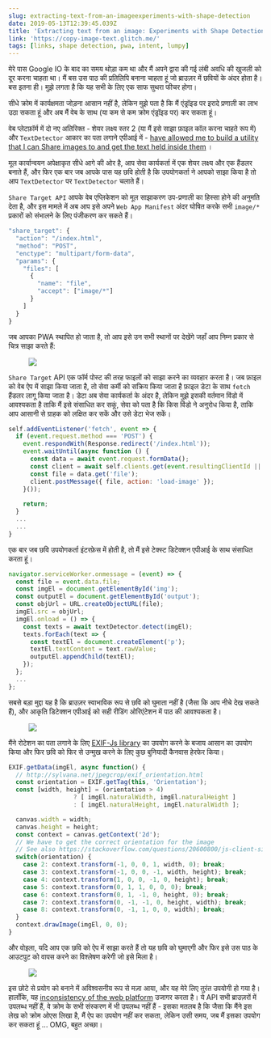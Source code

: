 ```yaml
---
slug: extracting-text-from-an-imageexperiments-with-shape-detection
date: 2019-05-13T12:39:45.039Z
title: 'Extracting text from an image: Experiments with Shape Detection'
link: 'https://copy-image-text.glitch.me/'
tags: [links, shape detection, pwa, intent, lumpy]
---
```

मेरे पास Google IO के बाद का समय थोड़ा कम था और मैं अपने द्वारा की गई लंबी अवधि की खुजली को दूर करना चाहता था। मैं बस उस पाठ की प्रतिलिपि बनाना चाहता हूं जो ब्राउज़र में छवियों के अंदर होता है। बस इतना ही। मुझे लगता है कि यह सभी के लिए एक साफ सुथरा फीचर होगा।

सीधे क्रोम में कार्यक्षमता जोड़ना आसान नहीं है, लेकिन मुझे पता है कि मैं एंड्रॉइड पर इरादे प्रणाली का लाभ उठा सकता हूं और अब मैं वेब के साथ (या कम से कम क्रोम एंड्रॉइड पर) कर सकता हूं।

वेब प्लेटफ़ॉर्म में दो नए अतिरिक्त - शेयर लक्ष्य स्तर 2 (या मैं इसे साझा फ़ाइल कॉल करना चाहते रूप में) और `TextDetector` आकार का पता लगाने एपीआई में - [have allowed me to build a utility that I can Share images to and get the text held inside them](https://copy-image-text.glitch.me/) ।

मूल कार्यान्वयन अपेक्षाकृत सीधे आगे की ओर है, आप सेवा कार्यकर्ता में एक शेयर लक्ष्य और एक हैंडलर बनाते हैं, और फिर एक बार जब आपके पास यह छवि होती है कि उपयोगकर्ता ने आपको साझा किया है तो आप `TextDetector` पर `TextDetector` चलाते हैं।

`Share Target API` आपके वेब एप्लिकेशन को मूल साझाकरण उप-प्रणाली का हिस्सा होने की अनुमति देता है, और इस मामले में अब आप इसे अपने `Web App Manifest` अंदर घोषित करके सभी `image/*` प्रकारों को संभालने के लिए पंजीकरण कर सकते हैं।

```javascript
"share_target": {
  "action": "/index.html",
  "method": "POST",
  "enctype": "multipart/form-data",
  "params": {
    "files": [
      {
        "name": "file",
        "accept": ["image/*"]
      }
    ]
  }
}
```

जब आपका PWA स्थापित हो जाता है, तो आप इसे उन सभी स्थानों पर देखेंगे जहाँ आप निम्न प्रकार से चित्र साझा करते हैं:

<figure><img src="/images/2019-05-13-extracting-text-from-an-imageexperiments-with-shape-detection-0.jpeg"></figure>

`Share Target` API एक फॉर्म पोस्ट की तरह फाइलों को साझा करने का व्यवहार करता है। जब फ़ाइल को वेब ऐप में साझा किया जाता है, तो सेवा कर्मी को सक्रिय किया जाता है फ़ाइल डेटा के साथ `fetch` हैंडलर लागू किया जाता है। डेटा अब सेवा कार्यकर्ता के अंदर है, लेकिन मुझे इसकी वर्तमान विंडो में आवश्यकता है ताकि मैं इसे संसाधित कर सकूं, सेवा को पता है कि किस विंडो ने अनुरोध किया है, ताकि आप आसानी से ग्राहक को लक्षित कर सकें और उसे डेटा भेज सकें।

```javascript
self.addEventListener('fetch', event => {
  if (event.request.method === 'POST') {
    event.respondWith(Response.redirect('/index.html'));
    event.waitUntil(async function () {
      const data = await event.request.formData();
      const client = await self.clients.get(event.resultingClientId || event.clientId);
      const file = data.get('file');
      client.postMessage({ file, action: 'load-image' });
    }());
    
    return;
  }
  ...
  ...
}

```

एक बार जब छवि उपयोगकर्ता इंटरफ़ेस में होती है, तो मैं इसे टेक्स्ट डिटेक्शन एपीआई के साथ संसाधित करता हूं।

```javascript
navigator.serviceWorker.onmessage = (event) => {  
  const file = event.data.file;
  const imgEl = document.getElementById('img');
  const outputEl = document.getElementById('output');
  const objUrl = URL.createObjectURL(file);
  imgEl.src = objUrl;
  imgEl.onload = () => {
    const texts = await textDetector.detect(imgEl);
    texts.forEach(text => {
      const textEl = document.createElement('p');
      textEl.textContent = text.rawValue;
      outputEl.appendChild(textEl);
    });
  };
  ...
};
```

सबसे बड़ा मुद्दा यह है कि ब्राउज़र स्वाभाविक रूप से छवि को घुमाता नहीं है (जैसा कि आप नीचे देख सकते हैं), और आकृति डिटेक्शन एपीआई को सही रीडिंग ओरिएंटेशन में पाठ की आवश्यकता है।

<figure><img src="/images/2019-05-13-extracting-text-from-an-imageexperiments-with-shape-detection-1.jpeg"></figure>

मैंने रोटेशन का पता लगाने के लिए [EXIF-Js library](https://github.com/exif-js/exif-js) का उपयोग करने के बजाय आसान का उपयोग किया और फिर छवि को फिर से उन्मुख करने के लिए कुछ बुनियादी कैनवास हेरफेर किया।

```javascript
EXIF.getData(imgEl, async function() {
  // http://sylvana.net/jpegcrop/exif_orientation.html
  const orientation = EXIF.getTag(this, 'Orientation');
  const [width, height] = (orientation > 4) 
                  ? [ imgEl.naturalWidth, imgEl.naturalHeight ]
                  : [ imgEl.naturalHeight, imgEl.naturalWidth ];

  canvas.width = width;
  canvas.height = height;
  const context = canvas.getContext('2d');
  // We have to get the correct orientation for the image
  // See also https://stackoverflow.com/questions/20600800/js-client-side-exif-orientation-rotate-and-mirror-jpeg-images
  switch(orientation) {
    case 2: context.transform(-1, 0, 0, 1, width, 0); break;
    case 3: context.transform(-1, 0, 0, -1, width, height); break;
    case 4: context.transform(1, 0, 0, -1, 0, height); break;
    case 5: context.transform(0, 1, 1, 0, 0, 0); break;
    case 6: context.transform(0, 1, -1, 0, height, 0); break;
    case 7: context.transform(0, -1, -1, 0, height, width); break;
    case 8: context.transform(0, -1, 1, 0, 0, width); break;
  }
  context.drawImage(imgEl, 0, 0);
}
```

और वोइला, यदि आप एक छवि को ऐप में साझा करते हैं तो यह छवि को घुमाएगी और फिर इसे उस पाठ के आउटपुट को वापस करने का विश्लेषण करेगी जो इसे मिला है।

<figure><img src="/images/2019-05-13-extracting-text-from-an-imageexperiments-with-shape-detection-2.jpeg"></figure>

इस छोटे से प्रयोग को बनाने में अविश्वसनीय रूप से मज़ा आया, और यह मेरे लिए तुरंत उपयोगी हो गया है। हालाँकि, यह [inconsistency of the web platform](/the-lumpy-web/) उजागर करता है। ये API सभी ब्राउज़रों में उपलब्ध नहीं हैं, वे क्रोम के सभी संस्करण में भी उपलब्ध नहीं हैं - इसका मतलब है कि जैसा कि मैंने इस लेख को क्रोम ओएस लिखा है, मैं ऐप का उपयोग नहीं कर सकता, लेकिन उसी समय, जब मैं इसका उपयोग कर सकता हूं ... OMG, बहुत अच्छा।

